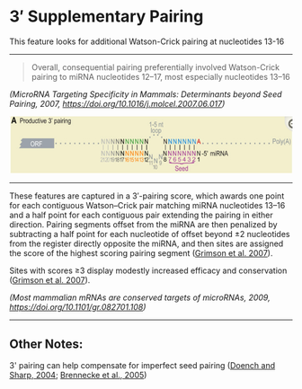 # 3′ Supplementary Pairing

This feature looks for additional Watson-Crick pairing at nucleotides 13-16

---

> Overall, consequential pairing preferentially involved Watson-Crick pairing to miRNA nucleotides 12–17, most especially nucleotides 13–16

*(MicroRNA Targeting Specificity in Mammals: Determinants beyond Seed Pairing, 2007, https://doi.org/10.1016/j.molcel.2007.06.017)*

![](../images/additional_pairing.png)

---
These features are captured in a 3′-pairing score, which awards one point for each contiguous Watson–Crick pair matching miRNA nucleotides 13–16 and a half point for each contiguous pair extending the pairing in either direction. Pairing segments offset from the miRNA are then penalized by subtracting a half point for each nucleotide of offset beyond ±2 nucleotides from the register directly opposite the miRNA, and then sites are assigned the score of the highest scoring pairing segment ([Grimson et al. 2007](https://genome.cshlp.org/content/19/1/92.long#ref-9)).

Sites with scores ≥3 display modestly increased efficacy and conservation ([Grimson et al. 2007](https://genome.cshlp.org/content/19/1/92.long#ref-9)).

*(Most mammalian mRNAs are conserved targets of microRNAs, 2009, https://doi.org/10.1101/gr.082701.108)*

---

## Other Notes:

3' pairing can help compensate for imperfect seed pairing ([Doench and Sharp, 2004](https://www.ncbi.nlm.nih.gov/pmc/articles/PMC3800283/#R4); [Brennecke et al., 2005](https://www.ncbi.nlm.nih.gov/pmc/articles/PMC3800283/#R3))
